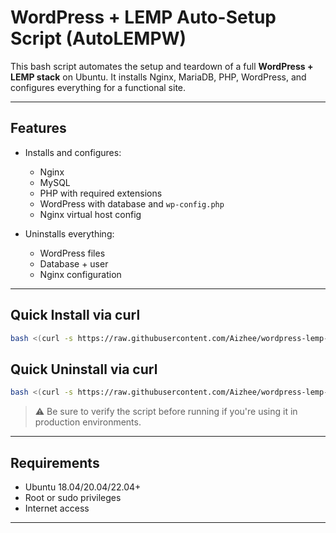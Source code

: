 

# WordPress + LEMP Auto-Setup Script (AutoLEMPW)

This bash script automates the setup and teardown of a full **WordPress + LEMP stack** on Ubuntu. It installs Nginx, MariaDB, PHP, WordPress, and configures everything for a functional site.

---

## Features

- Installs and configures:
  - Nginx
  - MySQL
  - PHP with required extensions
  - WordPress with database and `wp-config.php`
  - Nginx virtual host config

- Uninstalls everything:
  - WordPress files
  - Database + user
  - Nginx configuration

---

## Quick Install via curl

```bash
bash <(curl -s https://raw.githubusercontent.com/Aizhee/wordpress-lemp-setup/main/AutoLEMPW.sh)
````

## Quick Uninstall via curl

```bash
bash <(curl -s https://raw.githubusercontent.com/Aizhee/wordpress-lemp-setup/main/setup-wordpress-lemp.sh) --remove
```

> ⚠️ Be sure to verify the script before running if you're using it in production environments.


---

## Requirements

* Ubuntu 18.04/20.04/22.04+
* Root or sudo privileges
* Internet access

---






